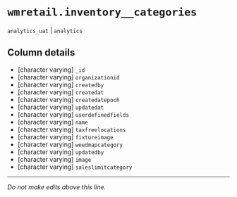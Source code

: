 # `wmretail.inventory__categories`
`analytics_uat` | `analytics`

## Column details
* [character varying] `_id`
* [character varying] `organizationid`
* [character varying] `createdby`
* [character varying] `createdat`
* [character varying] `createdatepoch`
* [character varying] `updatedat`
* [character varying] `userdefinedfields`
* [character varying] `name`
* [character varying] `taxfreelocations`
* [character varying] `fixtureimage`
* [character varying] `weedmapcategory`
* [character varying] `updatedby`
* [character varying] `image`
* [character varying] `saleslimitcategory`

-------------------------------------------------------------------------------
*Do not make edits above this line.*
